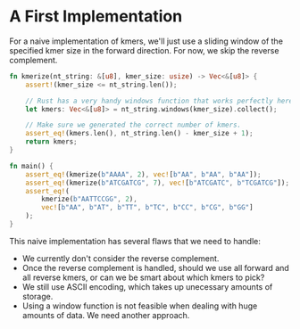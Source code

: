 # A First Implementation
For a naive implementation of kmers, we'll just use a sliding window of the specified kmer size in the forward direction. For now, we skip the reverse complement.

```rust
fn kmerize(nt_string: &[u8], kmer_size: usize) -> Vec<&[u8]> {
    assert!(kmer_size <= nt_string.len());

    // Rust has a very handy windows function that works perfectly here.
    let kmers: Vec<&[u8]> = nt_string.windows(kmer_size).collect();

    // Make sure we generated the correct number of kmers.
    assert_eq!(kmers.len(), nt_string.len() - kmer_size + 1);
    return kmers;
}

fn main() {
    assert_eq!(kmerize(b"AAAA", 2), vec![b"AA", b"AA", b"AA"]);
    assert_eq!(kmerize(b"ATCGATCG", 7), vec![b"ATCGATC", b"TCGATCG"]);
    assert_eq!(
        kmerize(b"AATTCCGG", 2),
        vec![b"AA", b"AT", b"TT", b"TC", b"CC", b"CG", b"GG"]
    );
}
```

This naive implementation has several flaws that we need to handle:
- We currently don't consider the reverse complement.
- Once the reverse complement is handled, should we use all forward and all reverse kmers, or can we be smart about which kmers to pick?
- We still use ASCII encoding, which takes up unecessary amounts of storage.
- Using a window function is not feasible when dealing with huge amounts of data. We need another approach.
